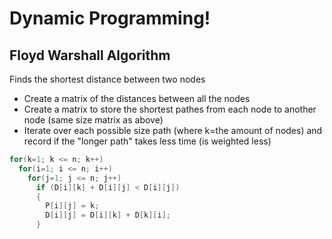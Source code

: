 # Dynamic Programming!

## Floyd Warshall Algorithm
Finds the shortest distance between two nodes

- Create a matrix of the distances between all the nodes
- Create a matrix to store the shortest pathes from each node to another node (same size matrix as above)
- Iterate over each possible size path (where k=the amount of nodes) and record if the "longer path" takes less time (is weighted less)

```C++
for(k=1; k <= n; k++)
  for(i=1; i <= n; i++)
    for(j=1; j <= n; j++)
      if (D[i][k] + D[i][j] < D[i][j])
      {
        P[i][j] = k;
        D[i][j] = D[i][k] + D[k][i];
      }
```

